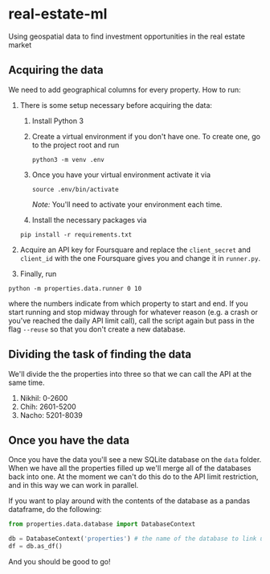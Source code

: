 # real-estate-ml
Using geospatial data to find investment opportunities in the real estate market

## Acquiring the data

We need to add geographical columns for every property. How to run:

1. There is some setup necessary before acquiring the data:
    1. Install Python 3
    2. Create a virtual environment if you don't have one. To create one, go to the project root and run 
        ```
        python3 -m venv .env
        ```
    3. Once you have your virtual environment activate it via
        ```
        source .env/bin/activate
        ```
        *Note:* You'll need to activate your environment each time.
    
    4. Install the necessary packages via
    ```
    pip install -r requirements.txt
    ```
   
2. Acquire an API key for Foursquare and replace the `client_secret` and `client_id` with the
one Foursquare gives you and change it in `runner.py`.
3.  Finally, run 
```
python -m properties.data.runner 0 10
```
where the numbers indicate from which property to start and end. If you start running and
stop midway through for whatever reason (e.g. a crash or you've reached the daily API limit call),
call the script again but pass in the flag `--reuse` so that you don't create a new database.

## Dividing the task of finding the data

We'll divide the the properties into three so that we can call the API at the same time.

1. Nikhil: 0-2600
2. Chih: 2601-5200
3. Nacho: 5201-8039

## Once you have the data

Once you have the data you'll see a new SQLite database on the `data` folder. When we have all the properties
filled up we'll merge all of the databases back into one. At the moment we can't do this do to the API limit
restriction, and in this way we can work in parallel.

If you want to play around with the contents of the database as a pandas dataframe, do the following:

```python
from properties.data.database import DatabaseContext

db = DatabaseContext('properties') # the name of the database to link up
df = db.as_df()
```

And you should be good to go!
